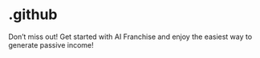 # .github
Don’t miss out! Get started with AI Franchise and enjoy the easiest way to generate passive income!
